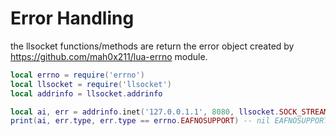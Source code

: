# Error Handling

the llsocket functions/methods are return the error object created by https://github.com/mah0x211/lua-errno module.

```lua
local errno = require('errno')
local llsocket = require('llsocket')
local addrinfo = llsocket.addrinfo

local ai, err = addrinfo.inet('127.0.0.1.1', 8080, llsocket.SOCK_STREAM)
print(ai, err.type, err.type == errno.EAFNOSUPPORT) -- nil EAFNOSUPPORT: 0x7fad6f6060e8 true
```
